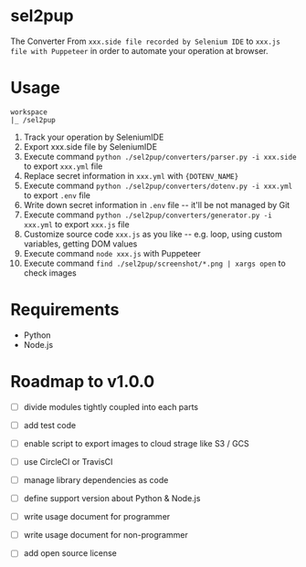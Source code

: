 # sel2pup

The Converter From `xxx.side file recorded by Selenium IDE` to `xxx.js file with Puppeteer` in order to automate your operation at browser.

# Usage

```
workspace
|_ /sel2pup
```

1. Track your operation by SeleniumIDE
2. Export xxx.side file by SeleniumIDE
3. Execute command `python ./sel2pup/converters/parser.py -i xxx.side` to export `xxx.yml` file
4. Replace secret information in `xxx.yml` with `{DOTENV_NAME}`
5. Execute command `python ./sel2pup/converters/dotenv.py -i xxx.yml` to export `.env` file
6. Write down secret information in `.env` file -- it'll be not managed by Git
7. Execute command `python ./sel2pup/converters/generator.py -i xxx.yml` to export `xxx.js` file
8. Customize source code `xxx.js` as you like -- e.g. loop, using custom variables, getting DOM values
9. Execute command `node xxx.js` with Puppeteer
10. Execute command `find ./sel2pup/screenshot/*.png | xargs open` to check images

# Requirements

- Python
- Node.js

# Roadmap to v1.0.0

- [ ] divide modules tightly coupled into each parts
- [ ] add test code
- [ ] enable script to export images to cloud strage like S3 / GCS
- [ ] use CircleCI or TravisCI
- [ ] manage library dependencies as code
- [ ] define support version about Python & Node.js
- [ ] write usage document for programmer
- [ ] write usage document for non-programmer
- [ ] add open source license

